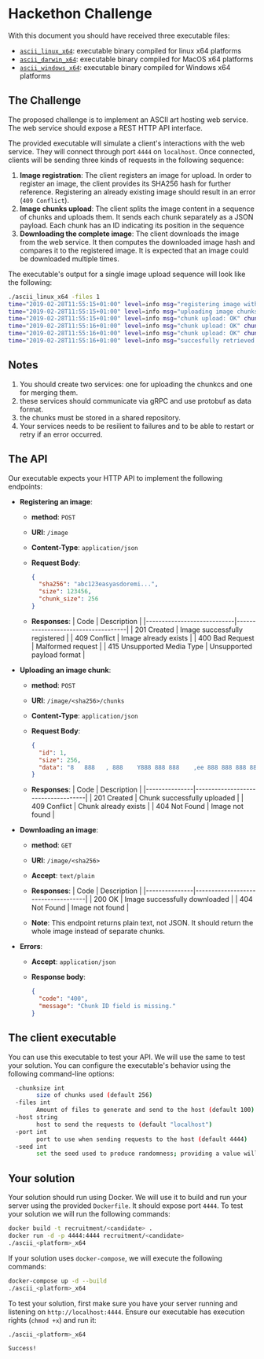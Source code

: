 # Hackethon Challenge

With this document you should have received three executable files:

+ [`ascii_linux_x64`](ascii_linux_x64): executable binary compiled for linux x64 platforms
+ [`ascii_darwin_x64`](ascii_darwin_x64): executable binary compiled for MacOS x64 platforms
+ [`ascii_windows_x64`](ascii_windows_x64.exe): executable binary compiled for Windows x64 platforms

## The Challenge

The proposed challenge is to implement an ASCII art hosting web service. The web service should expose a REST HTTP API interface.

The provided executable will simulate a client's interactions with the web service. They will connect through port `4444` on `localhost`.  Once connected, clients will be sending three kinds of requests in the following sequence:

1. **Image registration**: The client registers an image for upload. In order to register an image, the client provides its SHA256 hash for further reference. Registering an already existing image should result in an error (`409 Conflict`).
2. **Image chunks upload**: The client splits the image content in a sequence of chunks and uploads them. It sends each chunk separately as a JSON payload. Each chunk has an ID indicating its position in the sequence
3. **Downloading the complete image**: The client downloads the image from the web service. It then computes the downloaded image hash and compares it to the registered image. It is expected that an image could be downloaded multiple times.

The executable's output for a single image upload sequence will look like the following:

```bash
./ascii_linux_x64 -files 1
time="2019-02-28T11:55:15+01:00" level=info msg="registering image with server" image_sha256=8a99030199b315fe8e4cf93d93478facdf1801a0ddb0d9bc1325961597a42a3f
time="2019-02-28T11:55:15+01:00" level=info msg="uploading image chunks" chunks_count=3 image_sha256=8a99030199b315fe8e4cf93d93478facdf1801a0ddb0d9bc1325961597a42a3f
time="2019-02-28T11:55:15+01:00" level=info msg="chunk upload: OK" chunk_id=1 chunk_size=256 image_sha256=8a99030199b315fe8e4cf93d93478facdf1801a0ddb0d9bc1325961597a42a3f
time="2019-02-28T11:55:16+01:00" level=info msg="chunk upload: OK" chunk_id=0 chunk_size=256 image_sha256=8a99030199b315fe8e4cf93d93478facdf1801a0ddb0d9bc1325961597a42a3f
time="2019-02-28T11:55:16+01:00" level=info msg="chunk upload: OK" chunk_id=2 chunk_size=187 image_sha256=8a99030199b315fe8e4cf93d93478facdf1801a0ddb0d9bc1325961597a42a3f
time="2019-02-28T11:55:16+01:00" level=info msg="succesfully retrieved image" image_sha256=8a99030199b315fe8e4cf93d93478facdf1801a0ddb0d9bc1325961597a42a3f
```

## Notes

1. You should create two services: one for uploading the chunkcs and one for merging them.
2. these services should communicate via gRPC and use protobuf as data format.
3. the chunks must be stored in a shared repository.
4. Your services needs to be resilient to failures and to be able to restart or retry if an error occurred.

## The API

Our executable expects your HTTP API to implement the following endpoints:

+ **Registering an image**:
  + **method**: `POST`
  + **URI**: `/image`
  + **Content-Type**: `application/json`
  + **Request Body**:

      ```json
      {
        "sha256": "abc123easyasdoremi...",
        "size": 123456,
        "chunk_size": 256
      }
      ```

  + **Responses**:
    | Code                       |              Description           |
    |----------------------------|------------------------------------|
    | 201 Created                | Image successfully registered       |
    | 409 Conflict               | Image already exists               |
    | 400 Bad Request            | Malformed request                  |
    | 415 Unsupported Media Type | Unsupported payload format         |

+ **Uploading an image chunk**:
  + **method**: `POST`
  + **URI**: `/image/<sha256>/chunks`
  + **Content-Type**: `application/json`
  + **Request Body**:

      ```json
      {
        "id": 1,
        "size": 256,
        "data": "8   888   , 888    Y888 888 888    ,ee 888 888 888 888 ...",
      }
      ```

  + **Responses**:
    | Code          |              Description           |
    |---------------|------------------------------------|
    | 201 Created   | Chunk successfully uploaded         |
    | 409 Conflict  | Chunk already exists               |
    | 404 Not Found | Image not found                    |

+ **Downloading an image**:
  + **method**: `GET`
  + **URI**: `/image/<sha256>`
  + **Accept**: `text/plain`
  + **Responses**:
    | Code          |              Description           |
    |---------------|------------------------------------|
    | 200 OK        | Image successfully downloaded       |
    | 404 Not Found | Image not found                    |

  + **Note**: This endpoint returns plain text, not JSON. It should return the whole image instead of separate chunks.

+ **Errors**:
  + **Accept**: `application/json`
  + **Response body**:

    ```json
    {
      "code": "400",
      "message": "Chunk ID field is missing."
    }
    ```

## The client executable

 You can use this executable to test your API. We will use the same to test your solution. You can configure the executable's behavior using the following command-line options:

```bash
  -chunksize int
        size of chunks used (default 256)
  -files int
        Amount of files to generate and send to the host (default 100)
  -host string
        host to send the requests to (default "localhost")
  -port int
        port to use when sending requests to the host (default 4444)
  -seed int
        set the seed used to produce randomness; providing a value will allow reproducible runs (default -1)
```

## Your solution

Your solution should run using Docker. We will use it to build and run your server using the provided `Dockerfile`. It should expose port `4444`. To test your solution we will run the following commands:

```bash
docker build -t recruitment/<candidate> .
docker run -d -p 4444:4444 recruitment/<candidate>
./ascii_<platform>_x64
```

If your solution uses `docker-compose`, we will execute the following commands:

```bash
docker-compose up -d --build
./ascii_<platform>_x64
```

To test your solution, first make sure you have your server
running and listening on `http://localhost:4444`. Ensure our executable has execution rights (`chmod +x`) and run it:

```bash
./ascii_<platform>_x64
```
```text
Success!
```